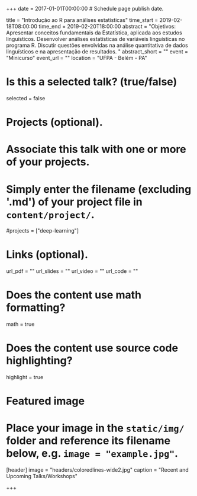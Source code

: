 +++
date = 2017-01-01T00:00:00  # Schedule page publish date.

title = "Introdução ao R para análises estatísticas"
time_start = 2019-02-18T08:00:00
time_end = 2019-02-20T18:00:00
abstract = "Objetivos: Apresentar conceitos fundamentais da Estatística, aplicada aos estudos linguísticos. Desenvolver análises estatísticas de variáveis linguísticas no programa R. Discutir questões envolvidas na análise quantitativa de dados linguísticos e na apresentação de resultados. "
abstract_short = ""
event = "Minicurso"
event_url = ""
location = "UFPA - Belém - PA"

# Is this a selected talk? (true/false)
selected = false

# Projects (optional).
#   Associate this talk with one or more of your projects.
#   Simply enter the filename (excluding '.md') of your project file in `content/project/`.
#projects = ["deep-learning"]

# Links (optional).
url_pdf = ""
url_slides = ""
url_video = ""
url_code = ""

# Does the content use math formatting?
math = true

# Does the content use source code highlighting?
highlight = true

# Featured image
# Place your image in the `static/img/` folder and reference its filename below, e.g. `image = "example.jpg"`.
[header]
image = "headers/coloredlines-wide2.jpg"
caption = "Recent and Upcoming Talks/Workshops"

+++


